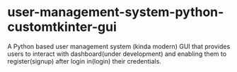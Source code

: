# user-management-system-python-customtkinter-gui
A Python based user management system (kinda modern) GUI that provides users to interact with dashboard(under development) and enabling them to register(signup) after login in(login) their credentials.
